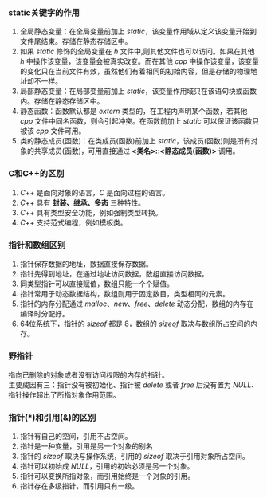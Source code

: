 ### static关键字的作用
1. 全局静态变量：在全局变量前加上 $static$，该变量作用域从定义该变量开始到文件尾结束。存储在静态存储区中。
2. 如果 $static$ 修饰的全局变量在 $h$ 文件中,则其他文件也可以访问。如果在其他 $h$ 中操作该变量，该变量会被真实改变。而在其他 $cpp$ 中操作该变量，该变量的变化只在当前文件有效，虽然他们有着相同的初始内容，但是存储的物理地址却不一样。
3. 局部静态变量：在局部变量前加上 $static$，该变量作用域只在该语句块或函数内。存储在静态存储区中。
4. 静态函数：函数默认都是 $extern$ 类型的，在工程内声明某个函数，若其他 $cpp$ 文件中同名函数，则会引起冲突。在函数前加上 $static$ 可以保证该函数只被该 $cpp$ 文件可用。
5. 类的静态成员(函数)：在类成员(函数)前加上 $static$，该成员(函数)则是所有对象的共享成员(函数)，可用直接通过 **<类名>::<静态成员(函数)>** 调用。

### C和C++的区别
1. $C$++ 是面向对象的语言，$C$ 是面向过程的语言。
2. $C$++ 具有 **封装、继承、多态** 三种特性。
3. $C$++ 具有类型安全功能，例如强制类型转换。
4. $C$++ 支持范式编程，例如模板类。

### 指针和数组区别
1. 指针保存数据的地址，数据直接保存数据。
2. 指针先得到地址，在通过地址访问数据，数组直接访问数据。
3. 同类型指针可以直接赋值，数组只能一个个赋值。
4. 指针常用于动态数据结构，数组则用于固定数目，类型相同的元素。
5. 指针的内存分配通过 $malloc、new、free、delete$ 动态分配，数组的内存在编译时分配好。
6. 64位系统下，指针的 $sizeof$ 都是 8，数组的 $sizeof$ 取决与数组所占空间的内存。

### 野指针
指向已删除的对象或者没有访问权限的内存的指针。  
主要成因有三：指针没有被初始化、指针被 $delete$ 或者 $free$ 后没有置为 $NULL$、指针操作超出了所指对象作用范围。

### 指针(*)和引用(&)的区别
1. 指针有自己的空间，引用不占空间。
2. 指针是一种变量，引用是另一个对象的别名
3. 指针的 $sizeof$ 取决与操作系统，引用的 $sizeof$ 取决于引用对象所占空间。
4. 指针可以初始成 $NULL$，引用的初始必须是另一个对象。
5. 指针可以变换所指对象，而引用始终是一个对象的引用。
6. 指针存在多级指针，而引用只有一级。

